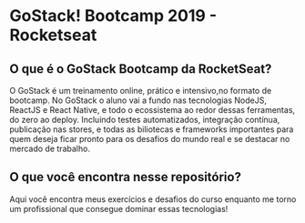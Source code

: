 # GoStack! Bootcamp 2019 - Rocketseat

## O que é o GoStack Bootcamp da RocketSeat?

O GoStack é um treinamento online, prático e intensivo,no formato de bootcamp. No GoStack o aluno vai a fundo nas tecnologias NodeJS, ReactJS e React Native, e todo o ecossistema ao redor dessas ferramentas, do zero ao deploy. Incluindo testes automatizados, integração contínua, publicação nas stores, e todas as biliotecas e frameworks importantes para quem deseja ficar pronto para os desafios do mundo real e se destacar no mercado de trabalho.

## O que você encontra nesse repositório?

Aqui você encontra meus exercícios e desafios do curso enquanto me torno um profissional que consegue dominar essas tecnologias!
